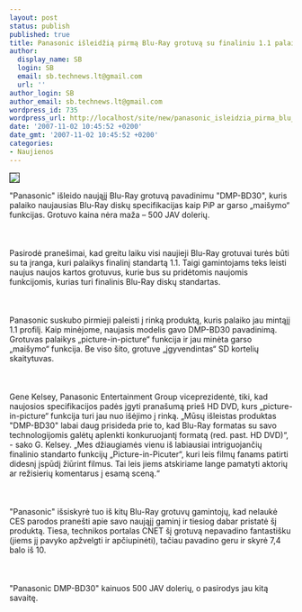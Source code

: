 ```yaml
---
layout: post
status: publish
published: true
title: Panasonic išleidžią pirmą Blu-Ray grotuvą su finaliniu 1.1 palaikymu
author:
  display_name: SB
  login: SB
  email: sb.technews.lt@gmail.com
  url: ''
author_login: SB
author_email: sb.technews.lt@gmail.com
wordpress_id: 735
wordpress_url: http://localhost/site/new/panasonic_isleidzia_pirma_blu_ray_grotuva_su_finaliniu_11_palaikymu/
date: '2007-11-02 10:45:52 +0200'
date_gmt: '2007-11-02 10:45:52 +0200'
categories:
- Naujienos
---
```

<div class="imgright"><img src="http://www.technews.lt/upl/Failai/Panasonic%20DMP-BD30.jpg" border="1"></div>
<p>&quot;Panasonic&quot; išleido naująjį Blu-Ray grotuvą pavadinimu &quot;DMP-BD30&quot;, kuris palaiko naujausias Blu-Ray diskų specifikacijas kaip PiP ar garso „maišymo“ funkcijas. Grotuvo kaina nėra maža – 500 JAV dolerių.<br />
<br><br />
<br>Pasirodė pranešimai, kad greitu laiku visi naujieji Blu-Ray grotuvai turės būti su ta įranga, kuri palaikys finalinį standartą 1.1. Taigi gamintojams teks leisti naujus naujos kartos grotuvus, kurie bus su pridėtomis naujomis funkcijomis, kurias turi finalinis Blu-Ray diskų standartas.<br />
<br><br />
<br>Panasonic suskubo pirmieji paleisti į rinką produktą, kuris palaiko jau mintąjį 1.1 profilį. Kaip minėjome, naujasis modelis gavo DMP-BD30 pavadinimą. Grotuvas palaikys „picture-in-picture“ funkcija ir jau minėta garso „maišymo“ funkcija. Be viso šito, grotuve „įgyvendintas“ SD kortelių skaitytuvas.<br />
<br><br />
<br>Gene Kelsey, Panasonic Entertainment Group viceprezidentė, tiki, kad naujosios specifikacijos padės įgyti pranašumą prieš HD DVD, kurs „picture-in-picture“ funkcija turi jau nuo išėjimo į rinką. „Mūsų išleistas produktas &quot;DMP-BD30&quot; labai daug prisideda prie to, kad Blu-Ray formatas su savo technologijomis galėtų aplenkti konkuruojantį formatą (red. past. HD DVD)“, - sako G. Kelsey. „Mes džiaugiamės vienu iš labiausiai intriguojančių finalinio standarto funkcijų „Picture-in-Picuter“, kuri leis filmų fanams patirti didesnį įspūdį žiūrint filmus. Tai leis jiems atskiriame lange pamatyti aktorių ar režisierių komentarus į esamą sceną.“<br />
<br><br />
<br>&quot;Panasonic&quot; išsiskyrė tuo iš kitų Blu-Ray grotuvų gamintojų, kad nelaukė CES parodos pranešti apie savo naująjį gaminį ir tiesiog dabar pristatė šį produktą. Tiesa, technikos portalas CNET šį grotuvą nepavadino fantastišku (jiems jį pavyko apžvelgti ir apčiupinėti), tačiau pavadino geru ir skyrė 7,4 balo iš 10.<br />
<br><br />
<br>&quot;Panasonic DMP-BD30&quot; kainuos 500 JAV dolerių, o pasirodys jau kitą savaitę.<br />
<br><br />
<br></p>
